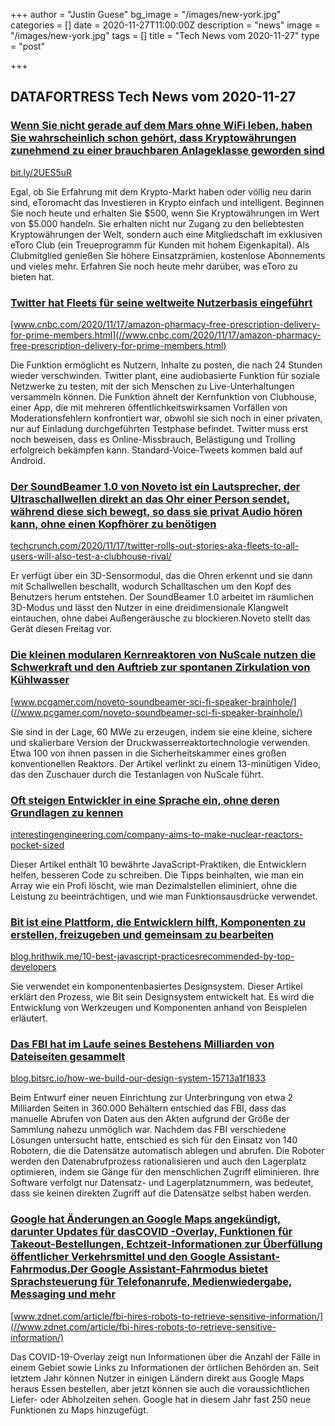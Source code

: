 +++
author = "Justin Guese"
bg_image = "/images/new-york.jpg"
categories = []
date = 2020-11-27T11:00:00Z
description = "news"
image = "/images/new-york.jpg"
tags = []
title = "Tech News vom 2020-11-27"
type = "post"

+++

        
## DATAFORTRESS Tech News vom 2020-11-27



### [Wenn Sie nicht gerade auf dem Mars ohne WiFi leben, haben Sie wahrscheinlich schon gehört, dass Kryptowährungen zunehmend zu einer brauchbaren Anlageklasse geworden sind](//bit.ly/2UES5uR)


[bit.ly/2UES5uR](//bit.ly/2UES5uR)


Egal, ob Sie Erfahrung mit dem Krypto-Markt haben oder völlig neu darin sind, eToromacht das Investieren in Krypto einfach und intelligent. Beginnen Sie noch heute und erhalten Sie $500, wenn Sie Kryptowährungen im Wert von $5.000 handeln. Sie erhalten nicht nur Zugang zu den beliebtesten Kryptowährungen der Welt, sondern auch eine Mitgliedschaft im exklusiven eToro Club (ein Treueprogramm für Kunden mit hohem Eigenkapital). Als Clubmitglied genießen Sie höhere Einsatzprämien, kostenlose Abonnements und vieles mehr. Erfahren Sie noch heute mehr darüber, was eToro zu bieten hat.




### [Twitter hat Fleets für seine weltweite Nutzerbasis eingeführt](//www.cnbc.com/2020/11/17/amazon-pharmacy-free-prescription-delivery-for-prime-members.html)


[www.cnbc.com/2020/11/17/amazon-pharmacy-free-prescription-delivery-for-prime-members.html](//www.cnbc.com/2020/11/17/amazon-pharmacy-free-prescription-delivery-for-prime-members.html)


Die Funktion ermöglicht es Nutzern, Inhalte zu posten, die nach 24 Stunden wieder verschwinden. Twitter plant, eine audiobasierte Funktion für soziale Netzwerke zu testen, mit der sich Menschen zu Live-Unterhaltungen versammeln können. Die Funktion ähnelt der Kernfunktion von Clubhouse, einer App, die mit mehreren öffentlichkeitswirksamen Vorfällen von Moderationsfehlern konfrontiert war, obwohl sie sich noch in einer privaten, nur auf Einladung durchgeführten Testphase befindet. Twitter muss erst noch beweisen, dass es Online-Missbrauch, Belästigung und Trolling erfolgreich bekämpfen kann. Standard-Voice-Tweets kommen bald auf Android.


### [Der SoundBeamer 1.0 von Noveto ist ein Lautsprecher, der Ultraschallwellen direkt an das Ohr einer Person sendet, während diese sich bewegt, so dass sie privat Audio hören kann, ohne einen Kopfhörer zu benötigen](//techcrunch.com/2020/11/17/twitter-rolls-out-stories-aka-fleets-to-all-users-will-also-test-a-clubhouse-rival/)


[techcrunch.com/2020/11/17/twitter-rolls-out-stories-aka-fleets-to-all-users-will-also-test-a-clubhouse-rival/](//techcrunch.com/2020/11/17/twitter-rolls-out-stories-aka-fleets-to-all-users-will-also-test-a-clubhouse-rival/)


Er verfügt über ein 3D-Sensormodul, das die Ohren erkennt und sie dann mit Schallwellen beschallt, wodurch Schalltaschen um den Kopf des Benutzers herum entstehen. Der SoundBeamer 1.0 arbeitet im räumlichen 3D-Modus und lässt den Nutzer in eine dreidimensionale Klangwelt eintauchen, ohne dabei Außengeräusche zu blockieren.Noveto stellt das Gerät diesen Freitag vor.


### [Die kleinen modularen Kernreaktoren von NuScale nutzen die Schwerkraft und den Auftrieb zur spontanen Zirkulation von Kühlwasser](//www.pcgamer.com/noveto-soundbeamer-sci-fi-speaker-brainhole/)


[www.pcgamer.com/noveto-soundbeamer-sci-fi-speaker-brainhole/](//www.pcgamer.com/noveto-soundbeamer-sci-fi-speaker-brainhole/)


Sie sind in der Lage, 60 MWe zu erzeugen, indem sie eine kleine, sichere und skalierbare Version der Druckwasserreaktortechnologie verwenden. Etwa 100 von ihnen passen in die Sicherheitskammer eines großen konventionellen Reaktors. Der Artikel verlinkt zu einem 13-minütigen Video, das den Zuschauer durch die Testanlagen von NuScale führt.


### [Oft steigen Entwickler in eine Sprache ein, ohne deren Grundlagen zu kennen](//interestingengineering.com/company-aims-to-make-nuclear-reactors-pocket-sized)


[interestingengineering.com/company-aims-to-make-nuclear-reactors-pocket-sized](//interestingengineering.com/company-aims-to-make-nuclear-reactors-pocket-sized)


Dieser Artikel enthält 10 bewährte JavaScript-Praktiken, die Entwicklern helfen, besseren Code zu schreiben. Die Tipps beinhalten, wie man ein Array wie ein Profi löscht, wie man Dezimalstellen eliminiert, ohne die Leistung zu beeinträchtigen, und wie man Funktionsausdrücke verwendet.


### [Bit ist eine Plattform, die Entwicklern hilft, Komponenten zu erstellen, freizugeben und gemeinsam zu bearbeiten](//blog.hrithwik.me/10-best-javascript-practicesrecommended-by-top-developers)


[blog.hrithwik.me/10-best-javascript-practicesrecommended-by-top-developers](//blog.hrithwik.me/10-best-javascript-practicesrecommended-by-top-developers)


Sie verwendet ein komponentenbasiertes Designsystem. Dieser Artikel erklärt den Prozess, wie Bit sein Designsystem entwickelt hat. Es wird die Entwicklung von Werkzeugen und Komponenten anhand von Beispielen erläutert.


### [Das FBI hat im Laufe seines Bestehens Milliarden von Dateiseiten gesammelt](//blog.bitsrc.io/how-we-build-our-design-system-15713a1f1833)


[blog.bitsrc.io/how-we-build-our-design-system-15713a1f1833](//blog.bitsrc.io/how-we-build-our-design-system-15713a1f1833)


Beim Entwurf einer neuen Einrichtung zur Unterbringung von etwa 2 Milliarden Seiten in 360.000 Behältern entschied das FBI, dass das manuelle Abrufen von Daten aus den Akten aufgrund der Größe der Sammlung nahezu unmöglich war. Nachdem das FBI verschiedene Lösungen untersucht hatte, entschied es sich für den Einsatz von 140 Robotern, die die Datensätze automatisch ablegen und abrufen. Die Roboter werden den Datenabrufprozess rationalisieren und auch den Lagerplatz optimieren, indem sie Gänge für den menschlichen Zugriff eliminieren. Ihre Software verfolgt nur Datensatz- und Lagerplatznummern, was bedeutet, dass sie keinen direkten Zugriff auf die Datensätze selbst haben werden.


### [Google hat Änderungen an Google Maps angekündigt, darunter Updates für dasCOVID -Overlay, Funktionen für Takeout-Bestellungen, Echtzeit-Informationen zur Überfüllung öffentlicher Verkehrsmittel und den Google Assistant-Fahrmodus.Der Google Assistant-Fahrmodus bietet Sprachsteuerung für Telefonanrufe, Medienwiedergabe, Messaging und mehr](//www.zdnet.com/article/fbi-hires-robots-to-retrieve-sensitive-information/)


[www.zdnet.com/article/fbi-hires-robots-to-retrieve-sensitive-information/](//www.zdnet.com/article/fbi-hires-robots-to-retrieve-sensitive-information/)


Das COVID-19-Overlay zeigt nun Informationen über die Anzahl der Fälle in einem Gebiet sowie Links zu Informationen der örtlichen Behörden an. Seit letztem Jahr können Nutzer in einigen Ländern direkt aus Google Maps heraus Essen bestellen, aber jetzt können sie auch die voraussichtlichen Liefer- oder Abholzeiten sehen. Google hat in diesem Jahr fast 250 neue Funktionen zu Maps hinzugefügt.